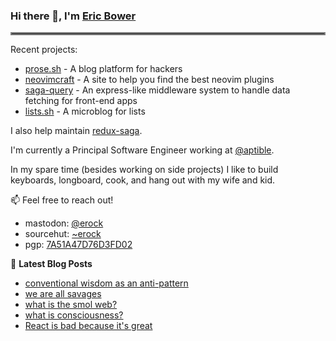 ### Hi there 👋, I'm [Eric Bower](https://erock.io)

<hr style="border:2px solid gray"> </hr>

Recent projects:

- [prose.sh](https://prose.sh) - A blog platform for hackers
- [neovimcraft](https://neovimcraft.com) - A site to help you find the best
  neovim plugins
- [saga-query](https://github.com/redux-saga/saga-query) - An express-like
  middleware system to handle data fetching for front-end apps
- [lists.sh](https://lists.sh) - A microblog for lists

I also help maintain [redux-saga](https://github.com/redux-saga).

I'm currently a Principal Software Engineer working at
[@aptible](https://aptible.com).

In my spare time (besides working on side projects) I like to build keyboards, longboard, 
cook, and hang out with my wife and kid.

📫 Feel free to reach out!

- mastodon: [@erock](https://fosstodon.org/@erock)
- sourcehut: [~erock](https://git.sr.ht/~erock)
- pgp: [7A51A47D76D3FD02](https://erock.io/publickey.txt)

📕 **Latest Blog Posts**

<!-- BLOG-POST-LIST:START -->
- [conventional wisdom as an anti-pattern](https://erock.io/2023/02/26/anti-pattern.html)
- [we are all savages](https://erock.io/2023/01/23/we-are-all-savages.html)
- [what is the smol web?](https://erock.io/2022/12/31/what-is-the-smol-web.html)
- [what is consciousness?](https://erock.io/2022/10/15/what-is-consciousness.html)
- [React is bad because it&#39;s great](https://erock.io/2022/09/22/react-is-bad-because-its-great.html)
<!-- BLOG-POST-LIST:END -->
